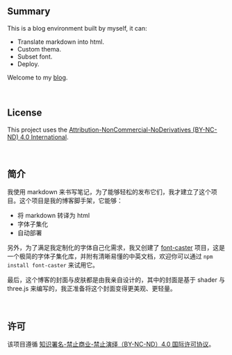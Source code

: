 ## Summary

This is a blog environment built by myself, it can: 

- Translate markdown into html.
- Custom thema.
- Subset font.
- Deploy.

Welcome to my [blog](https://www.jynxio.com).

<br/>

## License

This project uses the [Attribution-NonCommercial-NoDerivatives (BY-NC-ND) 4.0 International](https://creativecommons.org/licenses/by-nc-nd/4.0/legalcode).

<br/>

## 简介

我使用 markdown 来书写笔记，为了能够轻松的发布它们，我才建立了这个项目。这个项目是我的博客脚手架，它能够：

- 将 markdown 转译为 html
- 字体子集化
- 自动部署

另外，为了满足我定制化的字体自己化需求，我又创建了 [font-caster](https://github.com/jynxio/font-caster) 项目，这是一个极简的字体子集化库，并附有清晰易懂的中英文档，欢迎你可以通过 `npm install font-caster` 来试用它。

最后，这个博客的封面与皮肤都是由我亲自设计的，其中的封面是基于 shader 与 three.js 来编写的，我正准备将这个封面变得更美观、更轻量。

<br/>

## 许可

该项目遵循 [知识署名-禁止商业-禁止演绎（BY-NC-ND）4.0 国际许可协议](https://creativecommons.org/licenses/by-nc-nd/4.0/legalcode.zh-Hans)。

